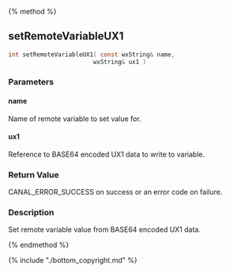 
{% method %}
## setRemoteVariableUX1

```c
int setRemoteVariableUX1( const wxString& name, 
                        wxString& ux1 )
```

### Parameters

#### name
Name of remote variable to set value for.

#### ux1
Reference to BASE64 encoded UX1 data to write to variable.

### Return Value
CANAL_ERROR_SUCCESS on success or an error code on failure. 

### Description
Set remote variable value from BASE64 encoded UX1 data. 

{% endmethod %}

{% include "./bottom_copyright.md" %}